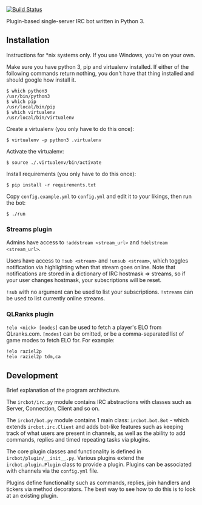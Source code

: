 [![Build Status](https://travis-ci.org/autarky/framework.png?branch=master)](https://travis-ci.org/autarky/framework)

Plugin-based single-server IRC bot written in Python 3.

## Installation

Instructions for *nix systems only. If you use Windows, you're on your own.

Make sure you have python 3, pip and virtualenv installed. If either of the following commands return nothing, you don't have that thing installed and should google how install it.

	$ which python3
	/usr/bin/python3
	$ which pip
	/usr/local/bin/pip
	$ which virtualenv
	/usr/local/bin/virtualenv

Create a virtualenv (you only have to do this once):

	$ virtualenv -p python3 .virtualenv

Activate the virtualenv:

	$ source ./.virtualenv/bin/activate

Install requirements (you only have to do this once):

	$ pip install -r requirements.txt

Copy `config.example.yml` to `config.yml` and edit it to your likings, then run the bot:

	$ ./run

### Streams plugin

Admins have access to `!addstream <stream_url>` and `!delstream <stream_url>`.

Users have access to `!sub <stream>` and `!unsub <stream>`, which toggles notification via highlighting when that stream goes online. Note that notifications are stored in a dictionary of IRC hostmask => streams, so if your user changes hostmask, your subscriptions will be reset.

`!sub` with no argument can be used to list your subscriptions. `!streams` can be used to list currently online streams.

### QLRanks plugin

`!elo <nick> [modes]` can be used to fetch a player's ELO from QLranks.com. `[modes]` can be omitted, or be a comma-separated list of game modes to fetch ELO for. For example:

	!elo raziel2p
	!elo raziel2p tdm,ca

## Development

Brief explanation of the program architecture.

The `ircbot/irc.py` module contains IRC abstractions with classes such as Server, Connection, Client and so on.

The `ircbot/bot.py` module contains 1 main class: `ircbot.bot.Bot` - which extends `ircbot.irc.Client` and adds bot-like features such as keeping track of what users are present in channels, as well as the ability to add commands, replies and timed repeating tasks via plugins.

The core plugin classes and functionality is defined in `ircbot/plugin/__init__.py`. Various plugins extend the `ircbot.plugin.Plugin` class to provide a plugin. Plugins can be associated with channels via the `config.yml` file.

Plugins define functionality such as commands, replies, join handlers and tickers via method decorators. The best way to see how to do this is to look at an existing plugin.
